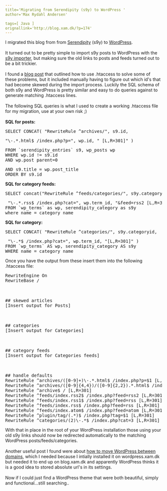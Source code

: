 ```yaml
---
title='Migrating from Serendipity (s9y) to WordPress '
author='Max Rydahl Andersen'

tags=[ Java ]
orignallink='http://blog.xam.dk/?p=174'
---
```

<div>
<p>I migrated this blog from from <a href="http://www.s9y.org/">Serendipity</a> (s9y) to <a href="http://wordpress.org">WordPress</a>.
<br><br>
It turned out to be pretty simple to import s9y posts to WordPress with the <a href="http://technosailor.com/2007/01/02/new-version-of-serendipity-s9y-to-wordpress-importer-available/">s9y importer</a>, but making sure the old links to posts and feeds turned out to be a bit trickier.
<br><br>
I found a <a href="http://blog.solutionperspectivemedia.co.uk/?p=63">blog post</a> that outlined how to use .htaccess to solve some of these problems, but it included manually having to figure out which id's that had become skewed during the import process. Luckily the SQL schema of both s9y and WordPress is pretty similar and easy to do queries against to generate matching .htaccess lines.
<br><br>
The following SQL queries is what I used to create a working .htaccess file for my migration, use at your own risk ;)
<br><br><strong>SQL for posts:</strong>
</p>
<pre lang="sql" escaped="true">SELECT CONCAT( "RewriteRule ^archives/", s9.id,</pre>
<pre lang="sql" escaped="true">"\-.*.html$ /index.php?p=", wp.id, " [L,R=301]" )</pre>
<pre lang="sql" escaped="true">FROM `serendipity_entries` s9, wp_posts wp
WHERE wp.id != s9.id
AND wp.post_parent=0</pre>
<pre lang="sql" escaped="true">AND s9.title = wp.post_title
ORDER BY s9.id</pre>
<strong>SQL for category feeds:</strong>
<pre lang="sql" escaped="true">SELECT concat("RewriteRule ^feeds/categories/", s9y.categoryid,</pre>
<pre lang="sql" escaped="true"> "\-.*.rss$ /index.php?cat=", wp.term_id, "&amp;feed=rss2 [L,R=301]")
FROM `wp_terms` as wp, serendipity_category as s9y
where name = category_name</pre>
<strong>SQL for category:</strong>
<pre lang="sql" escaped="true">SELECT CONCAT( "RewriteRule ^categories/", s9y.categoryid,</pre>
<pre lang="sql" escaped="true"> "\-.*$ /index.php?cat=", wp.term_id, "[L,R=301]" )
FROM `wp_terms` AS wp, serendipity_category AS s9y
WHERE name = category_name</pre>
Once you have the output from these insert them into the following .htaccess file:
<pre lang="bash" line="1" escaped="true">RewriteEngine On
RewriteBase /
<br><br>
## skewed articles
[Insert output for Posts]
<br><br>
## categories
[Insert output for Categories]
<br><br>
## category feeds
[Insert output for Categories feeds]
<br><br>
## handle defaults
RewriteRule ^archives/([0-9]+)\-.*.html$ /index.php?p=$1 [L,R=301]
RewriteRule ^archives/([0-9]{4,4})/([0-9]{2,2}).*.html$ /index.php?m=$1$2 [L,R=301]
RewriteRule ^archive$ / [L,R=301]
RewriteRule ^feeds/index.rss2$ /index.php?feed=rss2 [L,R=301]
RewriteRule ^feeds/index.rss1$ /index.php?feed=rss [L,R=301]
RewriteRule ^feeds/index.rss$ /index.php?feed=rss [L,R=301]
RewriteRule ^feeds/index.atom$ /index.php?feed=atom [L,R=301]
RewriteRule ^plugin/tag/(.*)$ /index.php?tag=$1 [L,R=301]
RewriteRule ^categories/(2)\-.*$ /index.php?cat=3 [L,R=301]</pre>
With that in place in the root of your WordPress installation those using your old s9y links should now be redirected automatically to the matching WordPress posts/feeds/categories.
<br><br>
Another useful post I found were about <a href="http://www.mydigitallife.info/2007/10/01/how-to-move-wordpress-blog-to-new-domain-or-location/">how to move WordPress between domains</a>, which I needed because I intially installed it on wordpress.xam.dk but needed it to end up on blog.xam.dk and apparently WordPress thinks it is a good idea to stored absolute url's in its settings.
<br><br>
Now if I could just find a WordPress theme that were both beautiful, simply and functional...still searching..</div>
